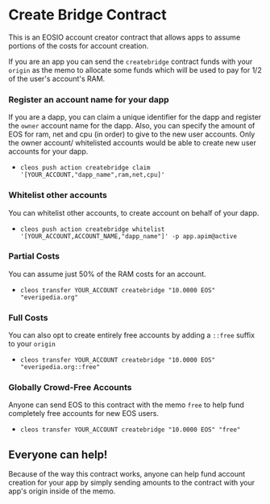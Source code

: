 # Create Bridge Contract

This is an EOSIO account creator contract that allows apps to assume portions of the costs for account creation.


If you are an app you can send the `createbridge` contract funds with your `origin` as the memo to allocate some funds which will be used to pay for 1/2 of the user's account's RAM.

### Register an account name for your dapp

If you are a dapp, you can claim a unique identifier for the dapp and register the `owner` account name for the dapp. Also, you can specify the amount of EOS for ram, net and cpu (in order) to give to the new user accounts. Only the owner account/ whitelisted accounts would be able to create new user accounts for your dapp. 
- `cleos push action createbridge claim '[YOUR_ACCOUNT,"dapp_name",ram,net,cpu]'`

### Whitelist other accounts

You can whitelist other accounts, to create account on behalf of your dapp.
-  `cleos push action createbridge whitelist '[YOUR_ACCOUNT,ACCOUNT_NAME,"dapp_name"]' -p app.apim@active`

### Partial Costs

You can assume just 50% of the RAM costs for an account.
- `cleos transfer YOUR_ACCOUNT createbridge "10.0000 EOS" "everipedia.org"`

### Full Costs

You can also opt to create entirely free accounts by adding a `::free` suffix to your `origin`
- `cleos transfer YOUR_ACCOUNT createbridge "10.0000 EOS" "everipedia.org::free"`

### Globally Crowd-Free Accounts

Anyone can send EOS to this contract with the memo `free` to help fund completely free accounts for new EOS users.
- `cleos transfer YOUR_ACCOUNT createbridge "10.0000 EOS" "free"`



## Everyone can help!

Because of the way this contract works, anyone can help fund account creation for your app by simply sending amounts
to the contract with your app's origin inside of the memo.
